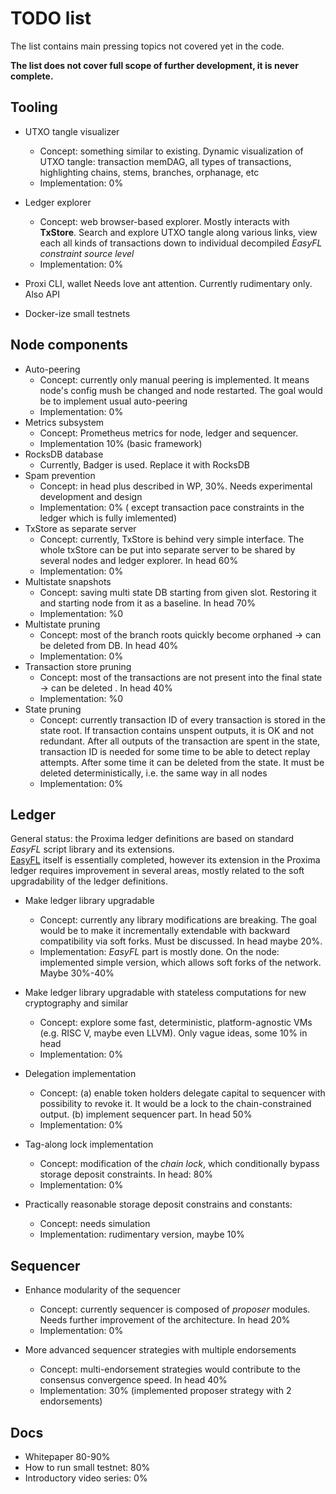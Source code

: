 # TODO list

The list contains main pressing topics not covered yet in the code. 

**The list does not cover full scope of further development, it is never complete.**

## Tooling
* UTXO tangle visualizer
  - Concept: something similar to existing. Dynamic visualization of UTXO tangle: transaction memDAG, 
all types of transactions, highlighting chains, stems, branches, orphanage, etc
  - Implementation: 0%
  
* Ledger explorer
  - Concept: web browser-based explorer. Mostly interacts with **TxStore**. 
Search and explore UTXO tangle along various links, view each all kinds of transactions down to individual decompiled _EasyFL constraint source level_
  - Implementation: 0%

* Proxi CLI, wallet
Needs love ant attention. Currently rudimentary only. Also API

* Docker-ize small testnets

## Node components
* Auto-peering
  * Concept: currently only manual peering is implemented. It means node's config mush be changed and node restarted. The goal would be to implement usual auto-peering
  * Implementation: 0%
* Metrics subsystem
  * Concept: Prometheus metrics for node, ledger and sequencer. 
  * Implementation 10% (basic framework)
* RocksDB database
  * Currently, Badger is used. Replace it with RocksDB
* Spam prevention
  * Concept: in head plus described in WP, 30%. Needs experimental development and design
  * Implementation: 0% ( except transaction pace constraints in the ledger which is fully imlemented)
* TxStore as separate server 
  * Concept: currently, TxStore is behind very simple interface. The whole txStore can be put into separate 
server to be shared by several nodes and ledger explorer. In head 60%
  * Implementation: 0%
* Multistate snapshots
  * Concept: saving multi state DB starting from given slot. Restoring it and starting node from it as a baseline. In head 70%
  * Implementation: %0
* Multistate pruning
  * Concept: most of the branch roots quickly become orphaned -> can be deleted from DB. In head 40%
  * Implementation: 0%
* Transaction store pruning
  * Concept: most of the transactions are not present into the final state -> can be deleted . In head 40%
  * Implementation: %0
* State pruning
  * Concept: currently transaction ID of every transaction is stored in the state root. If transaction contains unspent outputs,
it is OK and not redundant. After all outputs of the transaction are spent in the state, transaction ID is needed for some time to be able to
detect replay attempts. After some time it can be deleted from the state. It must be deleted deterministically, i.e. the same way in all nodes
  * Implementation: 0%

## Ledger
General status: the Proxima ledger definitions are based on standard _EasyFL_ script library and its extensions.  
[EasyFL](https://github.com/lunfardo314/easyfl) itself is essentially completed, however its extension in the Proxima ledger requires improvement in several areas, 
mostly related to the soft upgradability of the ledger definitions.

* Make ledger library upgradable  
  - Concept: currently any library modifications are breaking. The goal would be to make it incrementally extendable 
with backward compatibility via soft forks. Must be discussed. In head maybe 20%.
  - Implementation: _EasyFL_ part is mostly done. On the node: implemented simple version, which allows soft forks of the network. Maybe 30%-40%

* Make ledger library upgradable with stateless computations for new cryptography and similar
  - Concept: explore some fast, deterministic, platform-agnostic VMs (e.g. RISC V, maybe even LLVM). Only vague ideas, some 10% in head
  - Implementation: 0%

* Delegation implementation
  * Concept: (a) enable token holders delegate capital to sequencer with possibility to revoke it. It would be a lock to the chain-constrained output.
    (b) implement sequencer part. In head 50%
  * Implementation: 0%

* Tag-along lock implementation
  * Concept: modification of the _chain lock_, which conditionally bypass storage deposit constraints. In head: 80%
  * Implementation: 0%

* Practically reasonable storage deposit constrains and constants: 
  * Concept: needs simulation
  * Implementation: rudimentary version, maybe 10%

## Sequencer

* Enhance modularity of the sequencer
  * Concept: currently sequencer is composed of _proposer_ modules. Needs further improvement of the architecture. In head 20%
  * Implementation: 0%

* More advanced sequencer strategies with multiple endorsements
  * Concept: multi-endorsement strategies would contribute to the consensus convergence speed. In head 40%
  * Implementation: 30% (implemented proposer strategy with 2 endorsements)

## Docs
- Whitepaper 80-90%
- How to run small testnet: 80% 
- Introductory video series: 0%